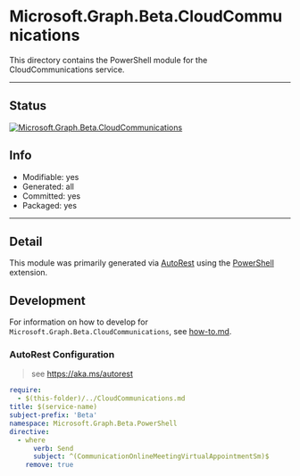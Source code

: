 <!-- region Generated -->
# Microsoft.Graph.Beta.CloudCommunications
This directory contains the PowerShell module for the CloudCommunications service.

---
## Status
[![Microsoft.Graph.Beta.CloudCommunications](https://img.shields.io/powershellgallery/v/Microsoft.Graph.Beta.CloudCommunications.svg?style=flat-square&label=Microsoft.Graph.Beta.CloudCommunications "Microsoft.Graph.Beta.CloudCommunications")](https://www.powershellgallery.com/packages/Microsoft.Graph.Beta.CloudCommunications/)

## Info
- Modifiable: yes
- Generated: all
- Committed: yes
- Packaged: yes

---
## Detail
This module was primarily generated via [AutoRest](https://github.com/Azure/autorest) using the [PowerShell](https://github.com/Azure/autorest.powershell) extension.

## Development
For information on how to develop for `Microsoft.Graph.Beta.CloudCommunications`, see [how-to.md](how-to.md).
<!-- endregion -->

### AutoRest Configuration

> see https://aka.ms/autorest

``` yaml
require:
  - $(this-folder)/../CloudCommunications.md
title: $(service-name)
subject-prefix: 'Beta'
namespace: Microsoft.Graph.Beta.PowerShell
directive:
  - where
      verb: Send
      subject: ^(CommunicationOnlineMeetingVirtualAppointmentSm)$
    remove: true
```
